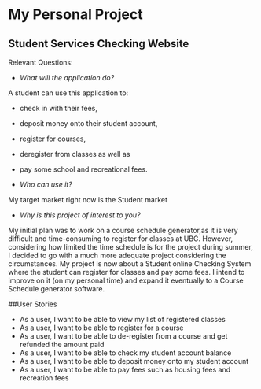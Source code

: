 # My Personal Project

## Student Services Checking Website


Relevant Questions:

- *What will the application do?*

A student can use this application to:
- check in with their fees, 
- deposit money onto their student account, 
- register for courses,
- deregister from classes as well as  
- pay some school and recreational fees.


- *Who can use it?*

My target market right now is the Student market

- *Why is this project of interest to you?*

My initial plan was to work on a course schedule generator,as it is very difficult and time-consuming to register for 
classes at UBC. However, considering how limited the time schedule is
for the project during summer, I decided to go with a much more adequate project considering the circumstances. My 
project is now about a Student online Checking System where the student can register for classes and pay some fees. 
I intend to improve on it (on my personal time) and expand it eventually to a Course Schedule generator software.

##User Stories

- As a user, I want to be able to view my list of registered classes
- As a user, I want to be able to register for a course
- As a user, I want to be able to de-register from a course and get refunded the amount paid 
- As a user, I want to be able to check my student account balance
- As a user, I want to be able to deposit money onto my student account
- As a user, I want to be able to pay fees such as housing fees and recreation fees


